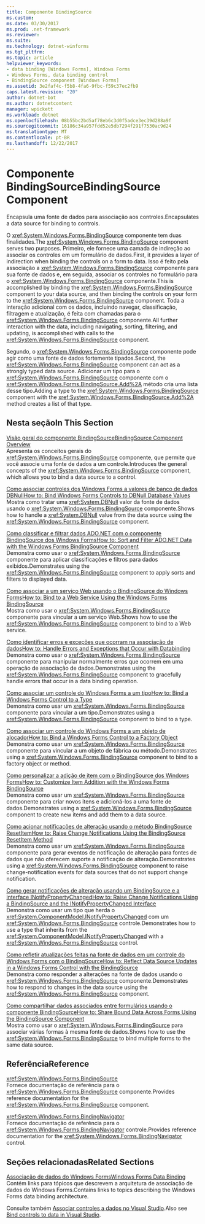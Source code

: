 ```yaml
---
title: Componente BindingSource
ms.custom: 
ms.date: 03/30/2017
ms.prod: .net-framework
ms.reviewer: 
ms.suite: 
ms.technology: dotnet-winforms
ms.tgt_pltfrm: 
ms.topic: article
helpviewer_keywords:
- data binding [Windows Forms], Windows Forms
- Windows Forms, data binding control
- BindingSource component [Windows Forms]
ms.assetid: 3e2faf4c-f5b8-4fa6-9fbc-f59c37ec2fb9
caps.latest.revision: "20"
author: dotnet-bot
ms.author: dotnetcontent
manager: wpickett
ms.workload: dotnet
ms.openlocfilehash: 08b55bc2bd5af78eb6c3d0f5adce3ec39d288a9f
ms.sourcegitcommit: 16186c34a957fdd52e5db7294f291f7530ac9d24
ms.translationtype: MT
ms.contentlocale: pt-BR
ms.lasthandoff: 12/22/2017
---
```

# <a name="bindingsource-component"></a><span data-ttu-id="19e3c-102">Componente BindingSource</span><span class="sxs-lookup"><span data-stu-id="19e3c-102">BindingSource Component</span></span>
<span data-ttu-id="19e3c-103">Encapsula uma fonte de dados para associação aos controles.</span><span class="sxs-lookup"><span data-stu-id="19e3c-103">Encapsulates a data source for binding to controls.</span></span>  
  
 <span data-ttu-id="19e3c-104">O <xref:System.Windows.Forms.BindingSource> componente tem duas finalidades.</span><span class="sxs-lookup"><span data-stu-id="19e3c-104">The <xref:System.Windows.Forms.BindingSource> component serves two purposes.</span></span> <span data-ttu-id="19e3c-105">Primeiro, ele fornece uma camada de indireção ao associar os controles em um formulário de dados.</span><span class="sxs-lookup"><span data-stu-id="19e3c-105">First, it provides a layer of indirection when binding the controls on a form to data.</span></span> <span data-ttu-id="19e3c-106">Isso é feito pela associação a <xref:System.Windows.Forms.BindingSource> componente para sua fonte de dados e, em seguida, associar os controles no formulário para o <xref:System.Windows.Forms.BindingSource> componente.</span><span class="sxs-lookup"><span data-stu-id="19e3c-106">This is accomplished by binding the <xref:System.Windows.Forms.BindingSource> component to your data source, and then binding the controls on your form to the <xref:System.Windows.Forms.BindingSource> component.</span></span> <span data-ttu-id="19e3c-107">Toda a interação adicional com os dados, incluindo navegar, classificação, filtragem e atualização, é feita com chamadas para o <xref:System.Windows.Forms.BindingSource> componente.</span><span class="sxs-lookup"><span data-stu-id="19e3c-107">All further interaction with the data, including navigating, sorting, filtering, and updating, is accomplished with calls to the <xref:System.Windows.Forms.BindingSource> component.</span></span>  
  
 <span data-ttu-id="19e3c-108">Segundo, o <xref:System.Windows.Forms.BindingSource> componente pode agir como uma fonte de dados fortemente tipados.</span><span class="sxs-lookup"><span data-stu-id="19e3c-108">Second, the <xref:System.Windows.Forms.BindingSource> component can act as a strongly typed data source.</span></span> <span data-ttu-id="19e3c-109">Adicionar um tipo para o <xref:System.Windows.Forms.BindingSource> componente com o <xref:System.Windows.Forms.BindingSource.Add%2A> método cria uma lista desse tipo.</span><span class="sxs-lookup"><span data-stu-id="19e3c-109">Adding a type to the <xref:System.Windows.Forms.BindingSource> component with the <xref:System.Windows.Forms.BindingSource.Add%2A> method creates a list of that type.</span></span>  
  
## <a name="in-this-section"></a><span data-ttu-id="19e3c-110">Nesta seção</span><span class="sxs-lookup"><span data-stu-id="19e3c-110">In This Section</span></span>  
 [<span data-ttu-id="19e3c-111">Visão geral do componente BindingSource</span><span class="sxs-lookup"><span data-stu-id="19e3c-111">BindingSource Component Overview</span></span>](../../../../docs/framework/winforms/controls/bindingsource-component-overview.md)  
 <span data-ttu-id="19e3c-112">Apresenta os conceitos gerais do <xref:System.Windows.Forms.BindingSource> componente, que permite que você associe uma fonte de dados a um controle.</span><span class="sxs-lookup"><span data-stu-id="19e3c-112">Introduces the general concepts of the <xref:System.Windows.Forms.BindingSource> component, which allows you to bind a data source to a control.</span></span>  
  
 [<span data-ttu-id="19e3c-113">Como associar controles dos Windows Forms a valores de banco de dados DBNull</span><span class="sxs-lookup"><span data-stu-id="19e3c-113">How to: Bind Windows Forms Controls to DBNull Database Values</span></span>](../../../../docs/framework/winforms/controls/how-to-bind-windows-forms-controls-to-dbnull-database-values.md)  
 <span data-ttu-id="19e3c-114">Mostra como tratar uma <xref:System.DBNull> valor da fonte de dados usando o <xref:System.Windows.Forms.BindingSource> componente.</span><span class="sxs-lookup"><span data-stu-id="19e3c-114">Shows how to handle a <xref:System.DBNull> value from the data source using the <xref:System.Windows.Forms.BindingSource> component.</span></span>  
  
 [<span data-ttu-id="19e3c-115">Como classificar e filtrar dados ADO.NET com o componente BindingSource dos Windows Forms</span><span class="sxs-lookup"><span data-stu-id="19e3c-115">How to: Sort and Filter ADO.NET Data with the Windows Forms BindingSource Component</span></span>](../../../../docs/framework/winforms/controls/sort-and-filter-ado-net-data-with-wf-bindingsource-component.md)  
 <span data-ttu-id="19e3c-116">Demonstra como usar o <xref:System.Windows.Forms.BindingSource> componente para aplicar classificações e filtros para dados exibidos.</span><span class="sxs-lookup"><span data-stu-id="19e3c-116">Demonstrates using the <xref:System.Windows.Forms.BindingSource> component to apply sorts and filters to displayed data.</span></span>  
  
 [<span data-ttu-id="19e3c-117">Como associar a um serviço Web usando o BindingSource do Windows Forms</span><span class="sxs-lookup"><span data-stu-id="19e3c-117">How to: Bind to a Web Service Using the Windows Forms BindingSource</span></span>](../../../../docs/framework/winforms/controls/how-to-bind-to-a-web-service-using-the-windows-forms-bindingsource.md)  
 <span data-ttu-id="19e3c-118">Mostra como usar o <xref:System.Windows.Forms.BindingSource> componente para vincular a um serviço Web.</span><span class="sxs-lookup"><span data-stu-id="19e3c-118">Shows how to use the <xref:System.Windows.Forms.BindingSource> component to bind to a Web service.</span></span>  
  
 [<span data-ttu-id="19e3c-119">Como identificar erros e exceções que ocorram na associação de dados</span><span class="sxs-lookup"><span data-stu-id="19e3c-119">How to: Handle Errors and Exceptions that Occur with Databinding</span></span>](../../../../docs/framework/winforms/controls/how-to-handle-errors-and-exceptions-that-occur-with-databinding.md)  
 <span data-ttu-id="19e3c-120">Demonstra como usar o <xref:System.Windows.Forms.BindingSource> componente para manipular normalmente erros que ocorrem em uma operação de associação de dados.</span><span class="sxs-lookup"><span data-stu-id="19e3c-120">Demonstrates using the <xref:System.Windows.Forms.BindingSource> component to gracefully handle errors that occur in a data binding operation.</span></span>  
  
 [<span data-ttu-id="19e3c-121">Como associar um controle do Windows Forms a um tipo</span><span class="sxs-lookup"><span data-stu-id="19e3c-121">How to: Bind a Windows Forms Control to a Type</span></span>](../../../../docs/framework/winforms/controls/how-to-bind-a-windows-forms-control-to-a-type.md)  
 <span data-ttu-id="19e3c-122">Demonstra como usar um <xref:System.Windows.Forms.BindingSource> componente para vincular a um tipo.</span><span class="sxs-lookup"><span data-stu-id="19e3c-122">Demonstrates using a <xref:System.Windows.Forms.BindingSource> component to bind to a type.</span></span>  
  
 [<span data-ttu-id="19e3c-123">Como associar um controle do Windows Forms a um objeto de alocador</span><span class="sxs-lookup"><span data-stu-id="19e3c-123">How to: Bind a Windows Forms Control to a Factory Object</span></span>](../../../../docs/framework/winforms/controls/how-to-bind-a-windows-forms-control-to-a-factory-object.md)  
 <span data-ttu-id="19e3c-124">Demonstra como usar um <xref:System.Windows.Forms.BindingSource> componente para vincular a um objeto de fábrica ou método.</span><span class="sxs-lookup"><span data-stu-id="19e3c-124">Demonstrates using a <xref:System.Windows.Forms.BindingSource> component to bind to a factory object or method.</span></span>  
  
 [<span data-ttu-id="19e3c-125">Como personalizar a adição de item com o BindingSource dos Windows Forms</span><span class="sxs-lookup"><span data-stu-id="19e3c-125">How to: Customize Item Addition with the Windows Forms BindingSource</span></span>](../../../../docs/framework/winforms/controls/how-to-customize-item-addition-with-the-windows-forms-bindingsource.md)  
 <span data-ttu-id="19e3c-126">Demonstra como usar um <xref:System.Windows.Forms.BindingSource> componente para criar novos itens e adicioná-los a uma fonte de dados.</span><span class="sxs-lookup"><span data-stu-id="19e3c-126">Demonstrates using a <xref:System.Windows.Forms.BindingSource> component to create new items and add them to a data source.</span></span>  
  
 [<span data-ttu-id="19e3c-127">Como acionar notificações de alteração usando o método BindingSource ResetItem</span><span class="sxs-lookup"><span data-stu-id="19e3c-127">How to: Raise Change Notifications Using the BindingSource ResetItem Method</span></span>](../../../../docs/framework/winforms/controls/how-to-raise-change-notifications-using-the-bindingsource-resetitem-method.md)  
 <span data-ttu-id="19e3c-128">Demonstra como usar um <xref:System.Windows.Forms.BindingSource> componente para gerar eventos de notificação de alteração para fontes de dados que não oferecem suporte a notificação de alteração.</span><span class="sxs-lookup"><span data-stu-id="19e3c-128">Demonstrates using a <xref:System.Windows.Forms.BindingSource> component to raise change-notification events for data sources that do not support change notification.</span></span>  
  
 [<span data-ttu-id="19e3c-129">Como gerar notificações de alteração usando um BindingSource e a interface INotifyPropertyChanged</span><span class="sxs-lookup"><span data-stu-id="19e3c-129">How to: Raise Change Notifications Using a BindingSource and the INotifyPropertyChanged Interface</span></span>](../../../../docs/framework/winforms/controls/raise-change-notifications--bindingsource.md)  
 <span data-ttu-id="19e3c-130">Demonstra como usar um tipo que herda o <xref:System.ComponentModel.INotifyPropertyChanged> com um <xref:System.Windows.Forms.BindingSource> controle.</span><span class="sxs-lookup"><span data-stu-id="19e3c-130">Demonstrates how to use a type that inherits from the <xref:System.ComponentModel.INotifyPropertyChanged> with a <xref:System.Windows.Forms.BindingSource> control.</span></span>  
  
 [<span data-ttu-id="19e3c-131">Como refletir atualizações feitas na fonte de dados em um controle do Windows Forms com o BindingSource</span><span class="sxs-lookup"><span data-stu-id="19e3c-131">How to: Reflect Data Source Updates in a Windows Forms Control with the BindingSource</span></span>](../../../../docs/framework/winforms/controls/reflect-data-source-updates-in-a-wf-control-with-the-bindingsource.md)  
 <span data-ttu-id="19e3c-132">Demonstra como responder a alterações na fonte de dados usando o <xref:System.Windows.Forms.BindingSource> componente.</span><span class="sxs-lookup"><span data-stu-id="19e3c-132">Demonstrates how to respond to changes in the data source using the <xref:System.Windows.Forms.BindingSource> component.</span></span>  
  
 [<span data-ttu-id="19e3c-133">Como compartilhar dados associados entre formulários usando o componente BindingSource</span><span class="sxs-lookup"><span data-stu-id="19e3c-133">How to: Share Bound Data Across Forms Using the BindingSource Component</span></span>](../../../../docs/framework/winforms/controls/how-to-share-bound-data-across-forms-using-the-bindingsource-component.md)  
 <span data-ttu-id="19e3c-134">Mostra como usar o <xref:System.Windows.Forms.BindingSource> para associar várias formas à mesma fonte de dados.</span><span class="sxs-lookup"><span data-stu-id="19e3c-134">Shows how to use the <xref:System.Windows.Forms.BindingSource> to bind multiple forms to the same data source.</span></span>  
  
## <a name="reference"></a><span data-ttu-id="19e3c-135">Referência</span><span class="sxs-lookup"><span data-stu-id="19e3c-135">Reference</span></span>  
 <xref:System.Windows.Forms.BindingSource>  
 <span data-ttu-id="19e3c-136">Fornece documentação de referência para o <xref:System.Windows.Forms.BindingSource> componente.</span><span class="sxs-lookup"><span data-stu-id="19e3c-136">Provides reference documentation for the <xref:System.Windows.Forms.BindingSource> component.</span></span>  
  
 <xref:System.Windows.Forms.BindingNavigator>  
 <span data-ttu-id="19e3c-137">Fornece documentação de referência para o <xref:System.Windows.Forms.BindingNavigator> controle.</span><span class="sxs-lookup"><span data-stu-id="19e3c-137">Provides reference documentation for the <xref:System.Windows.Forms.BindingNavigator> control.</span></span>  
  
## <a name="related-sections"></a><span data-ttu-id="19e3c-138">Seções relacionadas</span><span class="sxs-lookup"><span data-stu-id="19e3c-138">Related Sections</span></span>  
 [<span data-ttu-id="19e3c-139">Associação de dados do Windows Forms</span><span class="sxs-lookup"><span data-stu-id="19e3c-139">Windows Forms Data Binding</span></span>](../../../../docs/framework/winforms/windows-forms-data-binding.md)  
 <span data-ttu-id="19e3c-140">Contém links para tópicos que descrevem a arquitetura de associação de dados do Windows Forms.</span><span class="sxs-lookup"><span data-stu-id="19e3c-140">Contains links to topics describing the Windows Forms data binding architecture.</span></span>  
  
 <span data-ttu-id="19e3c-141">Consulte também [Associar controles a dados no Visual Studio](/visualstudio/data-tools/bind-controls-to-data-in-visual-studio).</span><span class="sxs-lookup"><span data-stu-id="19e3c-141">Also see [Bind controls to data in Visual Studio](/visualstudio/data-tools/bind-controls-to-data-in-visual-studio).</span></span>
